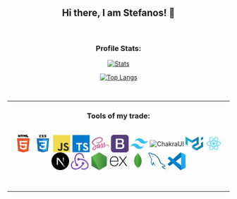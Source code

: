 <div align="center">
 
## Hi there, I am Stefanos! 👋
 <br/>

### Profile Stats:

[![Stats](https://readme-stats.clckblog.space/api?username=Stef-Lev&bg_color=00050a&text_color=89f0fa&&show_icons=true&hide_border=false&title_color=f7867c&icon_color=fad15a&border_color=14cdde)](https://github.com/Stef-Lev)

[![Top Langs](https://readme-stats.clckblog.space/api/top-langs/?username=Stef-Lev&bg_color=00050a&text_color=89f0fa&hide_border=false&layout=compact&title_color=f7867c&icon_color=fad15a&border_color=14cdde)](https://github.com/Stef-Lev)


<br/>

 ---

### Tools of my trade:
<br/>
 
<img align="center" alt="HTML5" width="40px" src="https://raw.githubusercontent.com/github/explore/80688e429a7d4ef2fca1e82350fe8e3517d3494d/topics/html/html.png"/>
<img align="center" alt="CSS" width="40px" src="https://raw.githubusercontent.com/github/explore/80688e429a7d4ef2fca1e82350fe8e3517d3494d/topics/css/css.png"/>
<img align="center" alt="JavaScript" width="40px" src="https://github.com/devicons/devicon/blob/master/icons/javascript/javascript-original.svg"/>
<img align="center" alt="TypeScript" width="40px" src="https://github.com/devicons/devicon/blob/master/icons/typescript/typescript-original.svg"/>
<img align="center" alt="SASS" width="40px" src="https://github.com/devicons/devicon/blob/master/icons/sass/sass-original.svg"/>
<img align="center" alt="Bootstrap" width="40px" src="https://raw.githubusercontent.com/github/explore/80688e429a7d4ef2fca1e82350fe8e3517d3494d/topics/bootstrap/bootstrap.png"/>
<img align="center" alt="Tailwind" width="40px" src="https://github.com/devicons/devicon/blob/master/icons/tailwindcss/tailwindcss-original.svg"/>
<img align="center" alt="ChakraUI" width="40px" src="https://camo.githubusercontent.com/eec63163a5209f78e8b0e3d6ab82eb981d03c4453a7a466f4fdc063da09f2a4d/68747470733a2f2f692e696d6775722e636f6d2f454d796b5a62332e706e67"/>
<img align="center" alt="MaterialUI" width="40px" src="https://github.com/devicons/devicon/blob/master/icons/materialui/materialui-original.svg"/>
<img align="center" alt="React" width="40px" src="https://raw.githubusercontent.com/github/explore/80688e429a7d4ef2fca1e82350fe8e3517d3494d/topics/react/react.png"/>
<img align="center" alt="Next" width="40px" src="https://github.com/devicons/devicon/blob/master/icons/nextjs/nextjs-original.svg"/>
<img align="center" alt="Redux" width="40px" src="https://github.com/devicons/devicon/blob/master/icons/redux/redux-original.svg"/>
<img align="center" alt="NodeJs" width="40px" src="https://github.com/devicons/devicon/blob/master/icons/nodejs/nodejs-original.svg"/>
<img align="center" alt="Express" width="40px" src="https://github.com/devicons/devicon/blob/master/icons/express/express-original.svg"/>
<img align="center" alt="MongoDB" width="40px" src="https://github.com/devicons/devicon/blob/master/icons/mongodb/mongodb-original.svg"/>
<img align="center" alt="MySql" width="40px" src="https://github.com/devicons/devicon/blob/master/icons/mysql/mysql-original.svg"/>
<img align="center" alt="VS Code" src="https://raw.githubusercontent.com/github/explore/80688e429a7d4ef2fca1e82350fe8e3517d3494d/topics/visual-studio-code/visual-studio-code.png" width="40px"/>
 
 </div>
<br/>
<br/>

 ---
